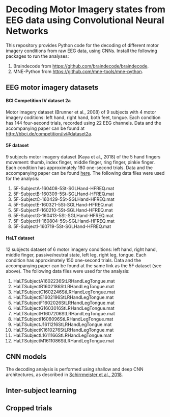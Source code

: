 # Decoding Motor Imagery states from EEG data using Convolutional Neural Networks
This repository provides Python code for the decoding of different motor imagery conditions from raw EEG data, using CNNs. Install the following packages to run the analyses:
1. Braindecode from https://github.com/braindecode/braindecode.
2. MNE-Python from https://github.com/mne-tools/mne-python.



## EEG motor imagery datasets
#### BCI Competition IV dataset 2a
Motor imagery dataset (Brunner et al., 2008) of 9 subjects with 4 motor imagery coditions: left hand, right hand, both feet, tongue. Each condition has 144 four-second trials, recorded using 22 EEG channels. Data and the accompanying paper can be found at http://bbci.de/competition/iv/#dataset2a.

#### 5F dataset
9 subjects motor imagery dataset (Kaya et al., 2018) of the 5 hand fingers movement: thumb, index finger, middle finger, ring finger, pinkie finger. Each condition has approximately 180 one-second trials. Data and the accompanying paper can be found [here][kaya].
The following data files were used for the analysis:
1. 5F-SubjectA-160408-5St-SGLHand-HFREQ.mat
2. 5F-SubjectB-160309-5St-SGLHand-HFREQ.mat
3. 5F-SubjectC-160429-5St-SGLHand-HFREQ.mat
4. 5F-SubjectE-160321-5St-SGLHand-HFREQ.mat
5. 5F-SubjectF-160210-5St-SGLHand-HFREQ.mat
6. 5F-SubjectG-160413-5St-SGLHand-HFREQ.mat 
7. 5F-SubjectH-160804-5St-SGLHand-HFREQ.mat
8. 5F-SubjectI-160719-5St-SGLHand-HFREQ.mat

[kaya]: https://figshare.com/collections/A_large_electroencephalographic_motor_imagery_dataset_for_electroencephalographic_brain_computer_interfaces/3917698

#### HaLT dataset
12 subjects dataset of 6 motor imagery conditions: left hand, right hand, middle finger, passive/neutral state, left leg, right leg, tongue. Each condition has approximately 150 one-second trials. Data and the accompanying paper can be found at the same link as the 5F dataset (see above).
The following data files were used for the analysis:
1. HaLTSubjectA1602236StLRHandLegTongue.mat
2. HaLTSubjectB1602186StLRHandLegTongue.mat
3. HaLTSubjectC1602246StLRHandLegTongue.mat
4. HaLTSubjectE1602196StLRHandLegTongue.mat
5. HaLTSubjectF1602026StLRHandLegTongue.mat
6. HaLTSubjectG1603016StLRHandLegTongue.mat
7. HaLTSubjectH1607206StLRHandLegTongue.mat
8. HaLTSubjectI1606096StLRHandLegTongue.mat
9. HaLTSubjectJ1611216StLRHandLegTongue.mat
10. HaLTSubjectK1610276StLRHandLegTongue.mat
11. HaLTSubjectL1611166StLRHandLegTongue.mat
12. HaLTSubjectM1611086StLRHandLegTongue.mat



## CNN models
The decoding analysis is performed using shallow and deep CNN architectures, as described in [Schirrmeister et al., 2018][schirrmeister].

[schirrmeister]: https://arxiv.org/abs/1703.05051v1



## Inter-subject learning



## Cropped trials










